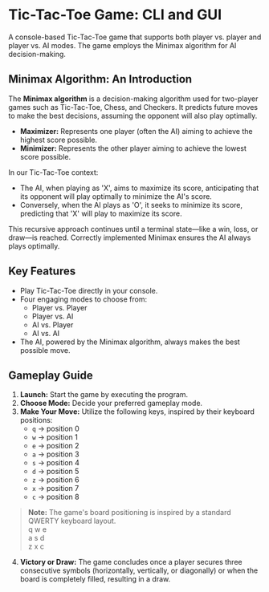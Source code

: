 # **Tic-Tac-Toe Game: CLI and GUI**

A console-based Tic-Tac-Toe game that supports both player vs. player and player vs. AI modes. The game employs the Minimax algorithm for AI decision-making.

## **Minimax Algorithm: An Introduction**

The **Minimax algorithm** is a decision-making algorithm used for two-player games such as Tic-Tac-Toe, Chess, and Checkers. It predicts future moves to make the best decisions, assuming the opponent will also play optimally.

- **Maximizer:** Represents one player (often the AI) aiming to achieve the highest score possible.
- **Minimizer:** Represents the other player aiming to achieve the lowest score possible.

In our Tic-Tac-Toe context:
- The AI, when playing as 'X', aims to maximize its score, anticipating that its opponent will play optimally to minimize the AI's score.
- Conversely, when the AI plays as 'O', it seeks to minimize its score, predicting that 'X' will play to maximize its score.

This recursive approach continues until a terminal state—like a win, loss, or draw—is reached. Correctly implemented Minimax ensures the AI always plays optimally.

## **Key Features**

- Play Tic-Tac-Toe directly in your console.
- Four engaging modes to choose from:
    - Player vs. Player
    - Player vs. AI
    - AI vs. Player
    - AI vs. AI
- The AI, powered by the Minimax algorithm, always makes the best possible move.

## **Gameplay Guide**

1. **Launch:** Start the game by executing the program.
2. **Choose Mode:** Decide your preferred gameplay mode.
3. **Make Your Move:** Utilize the following keys, inspired by their keyboard positions:
    - `q` -> position 0
    - `w` -> position 1
    - `e` -> position 2
    - `a` -> position 3
    - `s` -> position 4
    - `d` -> position 5
    - `z` -> position 6
    - `x` -> position 7
    - `c` -> position 8


> **Note:** The game's board positioning is inspired by a standard QWERTY keyboard layout.\
> q w e\
> a s d\
> z x c

4. **Victory or Draw:** The game concludes once a player secures three consecutive symbols (horizontally, vertically, or diagonally) or when the board is completely filled, resulting in a draw.
